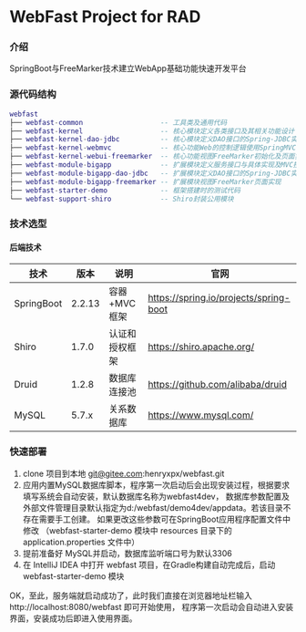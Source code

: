 # WebFast Project for RAD

### 介绍
SpringBoot与FreeMarker技术建立WebApp基础功能快速开发平台

### 源代码结构

``` lua
webfast
├── webfast-common                   -- 工具类及通用代码
├── webfast-kernel                   -- 核心模块定义各类接口及其相关功能设计
├── webfast-kernel-dao-jdbc          -- 核心模块定义DAO接口的Spring-JDBC实现
├── webfast-kernel-webmvc            -- 核心功能Web的控制逻辑使用SpringMVC的Controller实现
├── webfast-kernel-webui-freemarker  -- 核心功能视图FreeMarker初始化及页面实现
├── webfast-module-bigapp            -- 扩展模块定义服务接口与具体实现及MVC控制器的控制逻辑
├── webfast-module-bigapp-dao-jdbc   -- 扩展模块定义DAO接口的Spring-JDBC实现
├── webfast-module-bigapp-freemarker -- 扩展模块视图FreeMarker页面实现
├── webfast-starter-demo             -- 框架搭建时的测试代码
└── webfast-support-shiro            -- Shiro封装公用模块
```

### 技术选型

#### 后端技术

| 技术                  | 版本                | 说明                 | 官网                                                 |
| -------------------- | -------------------| ------------------- | ---------------------------------------------------- |
| SpringBoot           | 2.2.13             | 容器+MVC框架          | https://spring.io/projects/spring-boot              |
| Shiro                | 1.7.0              | 认证和授权框架         | https://shiro.apache.org/                            |
| Druid                | 1.2.8              | 数据库连接池           | https://github.com/alibaba/druid                    |
| MySQL                | 5.7.x              | 关系数据库             | https://www.mysql.com/                              |

### 快速部署
1. clone 项目到本地 git@gitee.com:henryxpx/webfast.git
2. 应用内置MySQL数据库脚本，程序第一次启动后会出现安装过程，根据要求填写系统会自动安装，默认数据库名称为webfast4dev，
数据库参数配置及外部文件管理目录默认指定为d:/webfast/demo4dev/appdata。若该目录不存在需要手工创建。
如果更改这些参数可在SpringBoot应用程序配置文件中修改 
（webfast-starter-demo 模块中 resources 目录下的 application.properties 文件中）
3. 提前准备好 MySQL并启动，数据库监听端口号为默认3306
4. 在 IntelliJ IDEA 中打开 webfast 项目，在Gradle构建自动完成后，启动 webfast-starter-demo 模块

OK，至此，服务端就启动成功了，此时我们直接在浏览器地址栏输入 http://localhost:8080/webfast 即可开始使用， 
程序第一次启动会自动进入安装界面，安装成功后即进入使用界面。